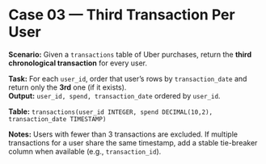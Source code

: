 # Case 03 — Third Transaction Per User 

**Scenario:** Given a `transactions` table of Uber purchases, return the **third chronological transaction** for every user.

**Task:** For each `user_id`, order that user’s rows by `transaction_date` and return only the **3rd** one (if it exists).  
**Output:** `user_id, spend, transaction_date` ordered by `user_id`.

**Table:** `transactions(user_id INTEGER, spend DECIMAL(10,2), transaction_date TIMESTAMP)`


**Notes:** Users with fewer than 3 transactions are excluded. If multiple transactions for a user share the same timestamp, add a stable tie-breaker column when available (e.g., `transaction_id`).